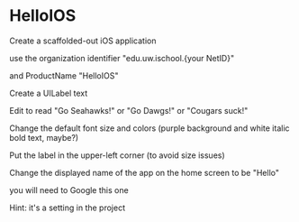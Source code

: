 # HelloIOS

Create a scaffolded-out iOS application

use the organization identifier "edu.uw.ischool.{your NetID}"

and ProductName "HelloIOS"

Create a UILabel text

Edit to read "Go Seahawks!" or "Go Dawgs!" or "Cougars suck!"

Change the default font size and colors (purple background and white italic bold text, maybe?)

Put the label in the upper-left corner (to avoid size issues)

Change the displayed name of the app on the home screen to be "Hello"

you will need to Google this one

Hint: it's a setting in the project
